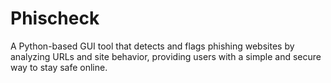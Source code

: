 # Phischeck
A Python-based GUI tool that detects and flags phishing websites by analyzing URLs and site behavior, providing users with a simple and secure way to stay safe online.
